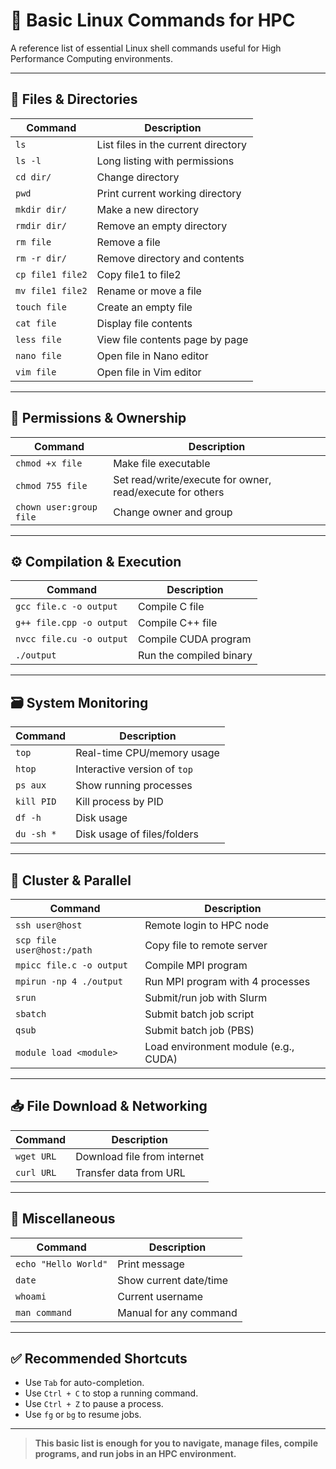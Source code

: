 # 📂 Basic Linux Commands for HPC

A reference list of essential Linux shell commands useful for High Performance Computing environments.

---

## 📌 Files & Directories

| Command | Description |
|----------------|-------------------------------|
| `ls` | List files in the current directory |
| `ls -l` | Long listing with permissions |
| `cd dir/` | Change directory |
| `pwd` | Print current working directory |
| `mkdir dir/` | Make a new directory |
| `rmdir dir/` | Remove an empty directory |
| `rm file` | Remove a file |
| `rm -r dir/` | Remove directory and contents |
| `cp file1 file2` | Copy file1 to file2 |
| `mv file1 file2` | Rename or move a file |
| `touch file` | Create an empty file |
| `cat file` | Display file contents |
| `less file` | View file contents page by page |
| `nano file` | Open file in Nano editor |
| `vim file` | Open file in Vim editor |

---

## 🔐 Permissions & Ownership

| Command | Description |
|----------------|-------------------------------|
| `chmod +x file` | Make file executable |
| `chmod 755 file` | Set read/write/execute for owner, read/execute for others |
| `chown user:group file` | Change owner and group |

---

## ⚙️ Compilation & Execution

| Command | Description |
|----------------|-------------------------------|
| `gcc file.c -o output` | Compile C file |
| `g++ file.cpp -o output` | Compile C++ file |
| `nvcc file.cu -o output` | Compile CUDA program |
| `./output` | Run the compiled binary |

---

## 🗃️ System Monitoring

| Command | Description |
|----------------|-------------------------------|
| `top` | Real-time CPU/memory usage |
| `htop` | Interactive version of `top` |
| `ps aux` | Show running processes |
| `kill PID` | Kill process by PID |
| `df -h` | Disk usage |
| `du -sh *` | Disk usage of files/folders |

---

## 📡 Cluster & Parallel

| Command | Description |
|----------------|-------------------------------|
| `ssh user@host` | Remote login to HPC node |
| `scp file user@host:/path` | Copy file to remote server |
| `mpicc file.c -o output` | Compile MPI program |
| `mpirun -np 4 ./output` | Run MPI program with 4 processes |
| `srun` | Submit/run job with Slurm |
| `sbatch` | Submit batch job script |
| `qsub` | Submit batch job (PBS) |
| `module load <module>` | Load environment module (e.g., CUDA) |

---

## 📥 File Download & Networking

| Command | Description |
|----------------|-------------------------------|
| `wget URL` | Download file from internet |
| `curl URL` | Transfer data from URL |

---

## 📌 Miscellaneous

| Command | Description |
|----------------|-------------------------------|
| `echo "Hello World"` | Print message |
| `date` | Show current date/time |
| `whoami` | Current username |
| `man command` | Manual for any command |

---

## ✅ Recommended Shortcuts

- Use `Tab` for auto-completion.
- Use `Ctrl + C` to stop a running command.
- Use `Ctrl + Z` to pause a process.
- Use `fg` or `bg` to resume jobs.

---

> **This basic list is enough for you to navigate, manage files, compile programs, and run jobs in an HPC environment.**


